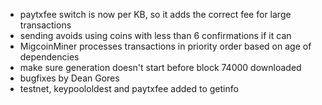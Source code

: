 * paytxfee switch is now per KB, so it adds the correct fee for large transactions
* sending avoids using coins with less than 6 confirmations if it can
* MigcoinMiner processes transactions in priority order based on age of dependencies
* make sure generation doesn't start before block 74000 downloaded
* bugfixes by Dean Gores
* testnet, keypoololdest and paytxfee added to getinfo
